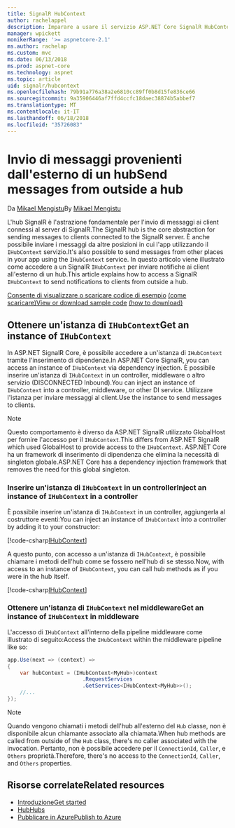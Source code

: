 ```yaml
---
title: SignalR HubContext
author: rachelappel
description: Imparare a usare il servizio ASP.NET Core SignalR HubContext per l'invio di notifiche ai client all'esterno di un hub.
manager: wpickett
monikerRange: '>= aspnetcore-2.1'
ms.author: rachelap
ms.custom: mvc
ms.date: 06/13/2018
ms.prod: aspnet-core
ms.technology: aspnet
ms.topic: article
uid: signalr/hubcontext
ms.openlocfilehash: 79b91a776a38a2e6810cc89ff0b8d15fe836ce66
ms.sourcegitcommit: 9a35906446af7ffd4ccfc18daec38874b5abbef7
ms.translationtype: MT
ms.contentlocale: it-IT
ms.lasthandoff: 06/18/2018
ms.locfileid: "35726083"
---
```

# <a name="send-messages-from-outside-a-hub"></a><span data-ttu-id="7f6df-103">Invio di messaggi provenienti dall'esterno di un hub</span><span class="sxs-lookup"><span data-stu-id="7f6df-103">Send messages from outside a hub</span></span>

<span data-ttu-id="7f6df-104">Da [Mikael Mengistu](https://twitter.com/MikaelM_12)</span><span class="sxs-lookup"><span data-stu-id="7f6df-104">By [Mikael Mengistu](https://twitter.com/MikaelM_12)</span></span>

<span data-ttu-id="7f6df-105">L'hub SignalR è l'astrazione fondamentale per l'invio di messaggi ai client connessi al server di SignalR.</span><span class="sxs-lookup"><span data-stu-id="7f6df-105">The SignalR hub is the core abstraction for sending messages to clients connected to the SignalR server.</span></span> <span data-ttu-id="7f6df-106">È anche possibile inviare i messaggi da altre posizioni in cui l'app utilizzando il `IHubContext` servizio.</span><span class="sxs-lookup"><span data-stu-id="7f6df-106">It's also possible to send messages from other places in your app using the `IHubContext` service.</span></span> <span data-ttu-id="7f6df-107">In questo articolo viene illustrato come accedere a un SignalR `IHubContext` per inviare notifiche ai client all'esterno di un hub.</span><span class="sxs-lookup"><span data-stu-id="7f6df-107">This article explains how to access a SignalR `IHubContext` to send notifications to clients from outside a hub.</span></span>

<span data-ttu-id="7f6df-108">[Consente di visualizzare o scaricare codice di esempio](https://github.com/aspnet/Docs/tree/master/aspnetcore/signalr/hubcontext/sample/) [(come scaricare)](xref:tutorials/index#how-to-download-a-sample)</span><span class="sxs-lookup"><span data-stu-id="7f6df-108">[View or download sample code](https://github.com/aspnet/Docs/tree/master/aspnetcore/signalr/hubcontext/sample/) [(how to download)](xref:tutorials/index#how-to-download-a-sample)</span></span>

## <a name="get-an-instance-of-ihubcontext"></a><span data-ttu-id="7f6df-109">Ottenere un'istanza di `IHubContext`</span><span class="sxs-lookup"><span data-stu-id="7f6df-109">Get an instance of `IHubContext`</span></span>

<span data-ttu-id="7f6df-110">In ASP.NET SignalR Core, è possibile accedere a un'istanza di `IHubContext` tramite l'inserimento di dipendenze.</span><span class="sxs-lookup"><span data-stu-id="7f6df-110">In ASP.NET Core SignalR, you can access an instance of `IHubContext` via dependency injection.</span></span> <span data-ttu-id="7f6df-111">È possibile inserire un'istanza di `IHubContext` in un controller, middleware o altro servizio (DISCONNECTED Inbound).</span><span class="sxs-lookup"><span data-stu-id="7f6df-111">You can inject an instance of `IHubContext` into a controller, middleware, or other DI service.</span></span> <span data-ttu-id="7f6df-112">Utilizzare l'istanza per inviare messaggi al client.</span><span class="sxs-lookup"><span data-stu-id="7f6df-112">Use the instance to send messages to clients.</span></span>

> [!NOTE]
> <span data-ttu-id="7f6df-113">Questo comportamento è diverso da ASP.NET SignalR utilizzato GlobalHost per fornire l'accesso per il `IHubContext`.</span><span class="sxs-lookup"><span data-stu-id="7f6df-113">This differs from ASP.NET SignalR which used GlobalHost to provide access to the `IHubContext`.</span></span> <span data-ttu-id="7f6df-114">ASP.NET Core ha un framework di inserimento di dipendenza che elimina la necessità di singleton globale.</span><span class="sxs-lookup"><span data-stu-id="7f6df-114">ASP.NET Core has a dependency injection framework that removes the need for this global singleton.</span></span>

### <a name="inject-an-instance-of-ihubcontext-in-a-controller"></a><span data-ttu-id="7f6df-115">Inserire un'istanza di `IHubContext` in un controller</span><span class="sxs-lookup"><span data-stu-id="7f6df-115">Inject an instance of `IHubContext` in a controller</span></span>

<span data-ttu-id="7f6df-116">È possibile inserire un'istanza di `IHubContext` in un controller, aggiungerla al costruttore eventi:</span><span class="sxs-lookup"><span data-stu-id="7f6df-116">You can inject an instance of `IHubContext` into a controller by adding it to your constructor:</span></span>

[!code-csharp[IHubContext](hubcontext/sample/Controllers/HomeController.cs?range=12-19,57)]

<span data-ttu-id="7f6df-117">A questo punto, con accesso a un'istanza di `IHubContext`, è possibile chiamare i metodi dell'hub come se fossero nell'hub di se stesso.</span><span class="sxs-lookup"><span data-stu-id="7f6df-117">Now, with access to an instance of `IHubContext`, you can call hub methods as if you were in the hub itself.</span></span>

[!code-csharp[IHubContext](hubcontext/sample/Controllers/HomeController.cs?range=21-25)]

### <a name="get-an-instance-of-ihubcontext-in-middleware"></a><span data-ttu-id="7f6df-118">Ottenere un'istanza di `IHubContext` nel middleware</span><span class="sxs-lookup"><span data-stu-id="7f6df-118">Get an instance of `IHubContext` in middleware</span></span>

<span data-ttu-id="7f6df-119">L'accesso di `IHubContext` all'interno della pipeline middleware come illustrato di seguito:</span><span class="sxs-lookup"><span data-stu-id="7f6df-119">Access the `IHubContext` within the middleware pipeline like so:</span></span>

```csharp
app.Use(next => (context) =>
{
    var hubContext = (IHubContext<MyHub>)context
                        .RequestServices
                        .GetServices<IHubContext<MyHub>>();
    //...
});
```

> [!NOTE]
> <span data-ttu-id="7f6df-120">Quando vengono chiamati i metodi dell'hub all'esterno del `Hub` classe, non è disponibile alcun chiamante associato alla chiamata.</span><span class="sxs-lookup"><span data-stu-id="7f6df-120">When hub methods are called from outside of the `Hub` class, there's no caller associated with the invocation.</span></span> <span data-ttu-id="7f6df-121">Pertanto, non è possibile accedere per il `ConnectionId`, `Caller`, e `Others` proprietà.</span><span class="sxs-lookup"><span data-stu-id="7f6df-121">Therefore, there's no access to the `ConnectionId`, `Caller`, and `Others` properties.</span></span>

## <a name="related-resources"></a><span data-ttu-id="7f6df-122">Risorse correlate</span><span class="sxs-lookup"><span data-stu-id="7f6df-122">Related resources</span></span>

* [<span data-ttu-id="7f6df-123">Introduzione</span><span class="sxs-lookup"><span data-stu-id="7f6df-123">Get started</span></span>](xref:signalr/get-started)
* [<span data-ttu-id="7f6df-124">Hub</span><span class="sxs-lookup"><span data-stu-id="7f6df-124">Hubs</span></span>](xref:signalr/hubs)
* [<span data-ttu-id="7f6df-125">Pubblicare in Azure</span><span class="sxs-lookup"><span data-stu-id="7f6df-125">Publish to Azure</span></span>](xref:signalr/publish-to-azure-web-app)
